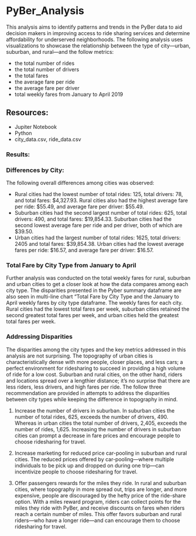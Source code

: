 # PyBer_Analysis

This analysis aims to identify patterns and trends in the PyBer data to aid decision makers in improving access to ride sharing services and determine affordability for underserved neighborhoods. The following analysis uses visualizations to showcase the relationship between the type of city—urban, suburban, and rural—and the follow metrics:

-	the total number of rides
-	the total number of drivers
-	the total fares 
-	the average fare per ride
-	the average fare per driver
-	total weekly fares from January to April 2019

## Resources:

-	Jupiter Notebook
-	Python
-	city_data.csv, ride_data.csv

### Results:

### Differences by City:

The following overall differences among cities was observed:

- Rural cities had the lowest number of total rides: 125, total drivers: 78, and total fares: $4,327.93. Rural cities also had the highest average fare per ride: $55.49, and average fare per driver: $55.49.
-	Suburban cities had the second largest number of total rides: 625, total drivers: 490, and total fares: $19,854.33.  Suburban cities had the second lowest average fare per ride and per driver, both of which are $39.50.
-	Urban cities had the largest number of total rides: 1625, total drivers: 2405 and total fares: $39,854.38. Urban cities had the lowest average fares per ride: $16.57, and average fare per driver: $16.57.

### Total Fare by City Type from January to April

Further analysis was conducted on the total weekly fares for rural, suburban and urban cities to get a closer look at how the data compares among each city type. The disparities presented in the Pyber summary dataframe are also seen in multi-line chart “Total Fare by City Type and the January to April weekly fares by city type dataframe. The weekly fares for each city. Rural cities had the lowest total fares per week, suburban cities retained the second greatest total fares per week, and urban cities held the greatest total fares per week.

### Addressing Disparities

The disparities among the city types and the key metrics addressed in this analysis are not surprising. The topography of urban cities is characteristically dense with more people, closer places, and less cars; a perfect environment for ridesharing to succeed in providing a high volume of ride for a low cost. Suburban and rural cities, on the other hand, riders and locations spread over a lengthier distance; it’s no surprise that there are less riders, less drivers, and high fares per ride. The follow three recommendation are provided in attempts to address the disparities between city types while keeping the difference in topography in mind. 

1.	Increase the number of drivers in suburban. In suburban cities the number of total rides, 625, exceeds the number of drivers, 490. Whereas in urban cities the total number of drivers, 2,405, exceeds the number of rides, 1,625. Increasing the number of drivers in suburban cities can prompt a decrease in fare prices and encourage people to choose ridesharing for travel.

2.	Increase marketing for reduced price car-pooling in suburban and rural cities. The reduced prices offered by car-pooling—where multiple individuals to be pick up and dropped on during one trip—can incentivize people to choose ridesharing for travel.

3. Offer passengers rewards for the miles they ride. In rural and suburban cities, where topography in more spread out, trips are longer, and more expensive, people are discouraged by the hefty price of the ride-share option. With a miles reward program, riders can collect points for the miles they ride with PyBer, and receive discounts on fares when riders reach a certain number of miles. This offer favors suburban and rural riders—who have a longer ride—and can encourage them to choose ridesharing for travel.  

